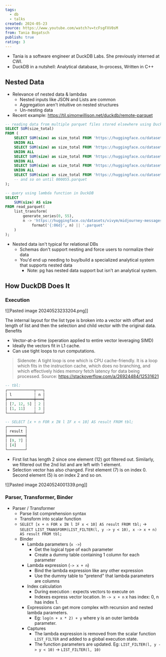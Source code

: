 ```yaml
---
tags:
  - db
  - talks
created: 2024-05-23
source: https://www.youtube.com/watch?v=tcFsgFXV0sM
from: Tania Bogatsch
publish: true
rating: 3
---
```

- Tania is a software engineer at DuckDB Labs. She previously interned at CWI.
- DuckDB in a nutshell: Analytical database, In-process, Written in C++

## Nested Data
- Relevance of nested data & lambdas
	- Nested inputs like JSON and Lists are common
	- Aggregation aren't intuitive on nested structures
	- Un-nesting data
- Recent example: https://til.simonwillison.net/duckdb/remote-parquet
```sql
-- reading data from multiple parquet files stored elsewhere using DuckDB
SELECT SUM(size_total)
FROM (
    SELECT SUM(size) as size_total FROM 'https://huggingface.co/datasets/vivym/midjourney-messages/resolve/main/data/000000.parquet'
    UNION ALL
    SELECT SUM(size) as size_total FROM 'https://huggingface.co/datasets/vivym/midjourney-messages/resolve/main/data/000001.parquet'
    UNION ALL
    SELECT SUM(size) as size_total FROM 'https://huggingface.co/datasets/vivym/midjourney-messages/resolve/main/data/000002.parquet'
    UNION ALL
    SELECT SUM(size) as size_total FROM 'https://huggingface.co/datasets/vivym/midjourney-messages/resolve/main/data/000003.parquet'
    UNION ALL
    SELECT SUM(size) as size_total FROM 'https://huggingface.co/datasets/vivym/midjourney-messages/resolve/main/data/000004.parquet'
	-- and so on until 000055.parquet
);
```

```sql
-- query using lambda function in DuckDB
SELECT
    SUM(size) AS size
FROM read_parquet(
    list_transform(
        generate_series(0, 55),
        n -> 'https://huggingface.co/datasets/vivym/midjourney-messages/resolve/main/data/' ||
            format('{:06d}', n) || '.parquet'
    )
);
```

- Nested data isn't typical for relational DBs
	- Schemas don't support nesting and force users to normalize their data
	- You'd end up needing to buy/build a specialized analytical system that supports nested data
		- Note: pg has nested data support but isn't an analytical system.

## How DuckDB Does It

### Execution
![[Pasted image 20240523233204.png]]

The internal layout for the list type is broken into a vector with offset and length of list and then the selection and child vector with the original data.
Benefits
- Vector-at-a-time (operation applied to entire vector leveraging SIMD)
 - Ideally the vectors fit in L1 cache.
- Can use tight loops to run computations.

> Sidenote:
> A tight loop is one which is CPU cache-friendly. It is a loop which fits in the instruction cache, which does no branching, and which effectively hides memory fetch latency for data being processed.
> Source: https://stackoverflow.com/a/26924484/12531621


```sql
-- tbl:
┌────────────┬───┐
│ l          ┆ n │
╞════════════╪═══╡
│ [7, 12, 5] ┆ 2 │
│ [1, 11]    ┆ 3 │
└────────────┴───┘

-- SELECT [x + n FOR x IN l IF x < 10] AS result FROM tbl;
┌────────┐
│ result │
╞════════╡
│ [9, 7] │
│ [4]    │
└────────┘
```

- First list has length 2 since one element (12) got filtered out. Similarly, we filtered out the 2nd list and are left with 1 element.
- Selection vector has also changed. First element (7) is on index 0. Second element (5) is on index 2 and so on. 

![[Pasted image 20240524001339.png]]


### Parser, Transformer, Binder
- Parser / Transformer
	- Parse list comprehension syntax
	- Transform into scalar function
	- `SELECT [x + n FOR x IN l IF x < 10] AS result FROM tbl;` ->
	  `SELECT LIST_TRANSFORM(LIST_FILTER(l, y -> y < 10), x -> x + n) AS result FROM tbl;`
  - Binder
	  - Lambda parameters (`x ->`)
		  - Get the logical type of each parameter
		  - Create a dummy table containing 1 column for each parameter
	  - Lambda expression (`-> x + n`)
		  - Bind the lambda expression like any other expression
		  - Use the dummy table to "pretend" that lambda parameters are columns
	  - Index calculation
		  - During execution : expects vectors to execute on
		  - Indexes express vector location. In `-> x + n` x has index: 0, n has index 1.
	  - Expressions can get more complex with recursion and nested lambda parameters. 
		  - Eg: `log(n + x * 2) + y` where y is an outer lambda parameter. 
	  - Captures
		  - The lambda expression is removed from the scalar function `LIST_FILTER` and added to a global execution state.
		  - The function parameters are updated. Eg: `LIST_FILTER(l, y -> y < 10)` -> `LIST_FILTER(l, 10)`
 